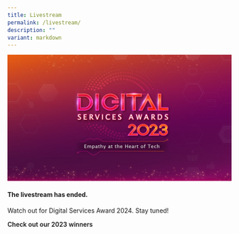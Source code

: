```yaml
---
title: Livestream
permalink: /livestream/
description: ""
variant: markdown
---
```

![Digital Services Awards logo banner](/images/dsa2023_kv.jpg)
<style type="text/css">
.content h4 {
    color: #B41E8E;
    font-weight: 700;
    }
	a.bp-button{text-decoration: none;font-weight:600;}
	a.bp-button:hover{text-decoration: underline;}
</style>
<div class="row">
  <div class="col is-12 has-text-centered">
    <h4><strong>The livestream has ended.</strong></h4>
    <p>Watch out for Digital Services Award 2024. Stay tuned!</p>
    <a class="bp-button is-primary is-uppercase" href="winners/2023/">Check out our 2023 winners</a> </div>
</div>